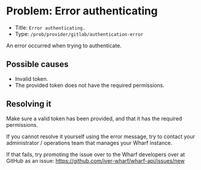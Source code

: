 # Problem: Error authenticating

<!-- panels:start -->

<!-- div:right-panel -->

- Title: `Error authenticating.`
- Type: `/prob/provider/gitlab/authentication-error`

<!-- div:left-panel -->

An error occurred when trying to authenticate.

<!-- panels:end -->

## Possible causes

<!-- panels:start -->

- Invalid token.
- The provided token does not have the required permissions.

<!-- panels:end -->

## Resolving it

Make sure a valid token has been provided, and that it has
the required permissions.

If you cannot resolve it yourself using the error message, try to contact your
administrator / operations team that manages your Wharf instance.

If that fails, try promoting the issue over to the Wharf developers over at
GitHub as an issue: <https://github.com/iver-wharf/wharf-api/issues/new>
